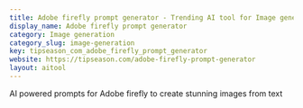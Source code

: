 ```yaml
---
title: Adobe firefly prompt generator - Trending AI tool for Image generation
display_name: Adobe firefly prompt generator
category: Image generation
category_slug: image-generation
key: tipseason_com_adobe_firefly_prompt_generator
website: https://tipseason.com/adobe-firefly-prompt-generator
layout: aitool
---
```


AI powered prompts for Adobe firefly to create stunning images from text
